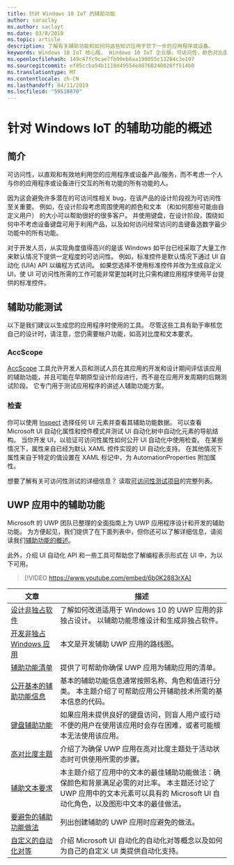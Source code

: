 ```yaml
---
title: 针对 Windows 10 IoT 的辅助功能
author: saraclay
ms.author: saclayt
ms.date: 03/8/2018
ms.topic: article
description: 了解有关辅助功能和如何将这些知识应用于您下一步的应用程序或设备。
keywords: Windows 10 IoT 核心版、 Windows 10 IoT 企业版，可访问性，颜色对比度
ms.openlocfilehash: 149c47fc9cae7fb99eb6aa190055c13284c3e197
ms.sourcegitcommit: ef85ccba54b1118d49554e88768240020ff514b0
ms.translationtype: MT
ms.contentlocale: zh-CN
ms.lasthandoff: 04/11/2019
ms.locfileid: "59510870"
---
```

# <a name="an-overview-of-accessibility-for-windows-iot"></a>针对 Windows IoT 的辅助功能的概述 
 
## <a name="introduction"></a>简介 
可访问性，以直观和有效地利用您的应用程序或设备产品/服务，而不考虑一个人与你的应用程序或设备进行交互的所有功能的所有功能的人。 
 
因为这会避免许多潜在的可访问性相关 bug，在该产品的设计阶段视为可访问性至关重要。 例如，在设计阶段考虑周围使用的颜色和文本 （和如何那些可能由自定义用户） 的大小可以帮助很好的很多客户。 并使用键盘，在设计阶段，围绕如何中不考虑设备键盘可用于利用产品，以及如何访问经常访问的击键备选数字最少功能中的所有功能。  
 
对于开发人员，从实现角度值得高兴的是该 Windows 如平台已经采取了大量工作来默认情况下提供一定程度的可访问性。 例如，标准控件是默认情况下通过 UI 自动化 (UIA) API 以编程方式访问。 如果您选择不使用标准控件并改为生成自定义 UI，使 UI 可访问性所需的工作可能非常更加耗时比只需构建应用程序使用平台提供的标准控件。 

## <a name="accessibility-testing"></a>辅助功能测试
以下是我们建议以生成您的应用程序时使用的工具。 尽管这些工具有助于审核您自己的设计时，请注意，您仍需要帐户功能，如高对比度和文本要求。

### <a name="accscope"></a>AccScope
[AccScope](https://msdn.microsoft.com/library/windows/desktop/Dn433239) 工具允许开发人员和测试人员在其应用的开发和设计期间评估该应用的辅助功能，并且可能在早期原型设计阶段进行，而不是在应用开发周期的后期测试阶段。 它专门用于测试应用程序的讲述人辅助功能方案。

### <a name="inspect"></a>检查
你可以使用 [Inspect](https://msdn.microsoft.com/library/windows/desktop/Dd318521) 选择任何 UI 元素并查看其辅助功能数据。 可以查看 Microsoft UI 自动化属性和控件模式并测试 UI 自动化树中自动化元素的导航结构。 当你开发 UI，以验证可访问性属性如何公开 UI 自动化中使用检查。 在某些情况下，属性来自已经为默认 XAML 控件实现的 UI 自动化支持。 在其他情况下属性来自于特定的值设置在 XAML 标记中，为 AutomationProperties 附加属性。

想要了解有关可访问性测试的详细信息？ 读取[可访问性测试项目](https://docs.microsoft.com/windows/uwp/design/accessibility/accessibility-testing#inspect)的完整列表。
 
 
## <a name="accessibility-in-uwp-apps"></a>UWP 应用中的辅助功能 
Microsoft 的 UWP 团队已整理的全面指南上为 UWP 应用程序设计和开发的辅助功能。 为方便起见，我们提供了在下面列表中，但你还可以了解详细信息，请阅读我们[辅助功能的概述](https://docs.microsoft.com/windows/uwp/design/accessibility/accessibility-overview)。 
 
此外，介绍 UI 自动化 API 和一些工具可帮助您了解编程表示形式在 UI 中，为以下可用。 
 
> [!VIDEO https://www.youtube.com/embed/6b0K2883rXA]

 
| 文章 | 描述 | 
|---------|-------------| 
| [设计非独占软件](https://docs.microsoft.com/windows/uwp/design/accessibility/designing-inclusive-software) | 了解如何改进适用于 Windows 10 的 UWP 应用的非独占设计。  以辅助功能思维设计和生成非独占软件。 | 
| [开发非独占 Windows 应用](https://docs.microsoft.com/windows/uwp/design/accessibility/developing-inclusive-windows-apps) | 本文是开发辅助 UWP 应用的路线图。 | 
| [辅助功能清单](https://docs.microsoft.com/windows/uwp/design/accessibility/accessibility-checklist) | 提供了可帮助你确保 UWP 应用为辅助应用的清单。 | 
| [公开基本的辅助功能信息](https://docs.microsoft.com/windows/uwp/design/accessibility/basic-accessibility-information) | 基本的辅助功能信息通常按照名称、角色和值进行分类。 本主题介绍了可帮助应用公开辅助技术所需的基本信息的代码。 | 
| [键盘辅助功能](https://docs.microsoft.com/windows/uwp/design/accessibility/keyboard-accessibility) | 如果应用未提供良好的键盘访问，则盲人用户或行动不便的用户在使用该应用时会存在困难，或者可能根本无法使用该应用。 | 
| [高对比度主题](https://docs.microsoft.com/windows/uwp/design/accessibility/high-contrast-themes) | 介绍了为确保 UWP 应用在高对比度主题处于活动状态时可供使用所需的步骤。 | 
| [辅助文本要求](https://docs.microsoft.com/windows/uwp/design/accessibility/accessible-text-requirements) | 本主题介绍了应用中的文本的最佳辅助功能做法：确保颜色和背景满足必需的对比率。 本主题还讨论了 UWP 应用中的文本元素可以具有的 Microsoft UI 自动化角色，以及图形中文本的最佳做法。 | 
| [要避免的辅助功能做法](https://docs.microsoft.com/windows/uwp/design/accessibility/practices-to-avoid) | 列出创建辅助的 UWP 应用时应避免的做法。 | 
| [自定义的自动化对等](https://docs.microsoft.com/windows/uwp/design/accessibility/custom-automation-peers) | 介绍 Microsoft UI 自动化的自动化对等概念以及如何为自己的自定义 UI 类提供自动化支持。 | 
 
